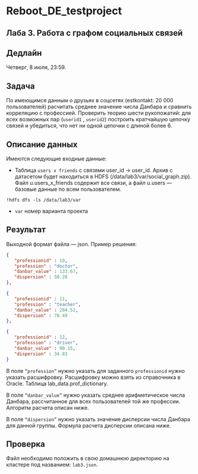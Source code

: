 # Reboot_DE_testproject

## Лаба 3. Работа с графом социальных связей

## Дедлайн

Четверг, 8 июля, 23:59.

## Задача

По имеющимся данным о друзьях в соцсетях (estkontakt: 20 000 пользователей) расчитать среднее значение числа Данбара и сравнить корреляцию с профессией.
Проверить теорию шести рукопожатий: для всех возможных пар (`userid1` , `userid2`) построить кратчайшую цепочку связей и убедиться, что нет ни одной цепочки с длиной более 6.

## Описание данных

Имеются следующие входные данные:

* Таблица `users x friends` с связями user_id -> user_id. Архив с датасетом будет находиться в HDFS (/data/lab3/var/social_graph.zip). Файл u.users_x_friends содержит все связи, а файл u.users — базовые данные по всем пользователем.

`!hdfs dfs -ls /data/lab3/var`

* `var` номер варианта проекта

## Результат

Выходной формат файла — json. Пример решения:

```json
{
   "professionid" : 10,
   "profession" : "doctor",
   "danbar_value" : 133.67,
   "dispersion" : 50.28
},

{
   "professionid" : 11,
   "profession" : "teacher",
   "danbar_value" : 284.52,
   "dispersion" : 70.49
},

{
   "professionid" : 12,
   "profession" : "driver",
   "danbar_value" : 90.15,
   "dispersion" : 34.83
}
```

В поле `“profession”` нужно указать для заданного `professionid` нужно указать расшифровку. Расшифровку можно взять из справочника в Oracle. Таблица lab_data.prof_dictionary.

В поле `“danbar_value”` нужно указать среднее арифметическое числа Данбара, рассчитанное для всех пользователей той же профессии. Алгоритм расчета описан ниже.

В поле `“dispersion”` нужно указать значение дисперсии числа Данбара для данной группы. Формула расчета дисперсии описана ниже.

## Проверка

Файл необходимо положить в свою домашнюю директорию на кластере под названием: `lab3.json`.
